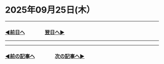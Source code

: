 # 2025年09月25日(木）

---

### [◀️前日へ](https://github.com/yuasys/chatty-journal/blob/main/2025/09/2025-09-24.md)&emsp;&emsp;&emsp;&emsp;[翌日へ▶️](https://github.com/yuasys/chatty-journal/blob/main/2025/09/2025-09-26.md)

---

---

### [◀️前の記事へ](https://github.com/yuasys/chatty-journal/blob/main/2025/09/2025-09-17.md)&emsp;&emsp;&emsp;&emsp;[次の記事へ▶️](https://github.com/yuasys/chatty-journal/blob/main/2025/09/2025-09-25.md)
